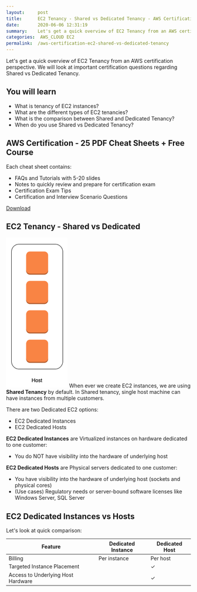 ```yaml
---
layout:     post
title:      EC2 Tenancy - Shared vs Dedicated Tenancy - AWS Certification
date:       2020-06-06 12:31:19
summary:    Let's get a quick overview of EC2 Tenancy from an AWS certification perspective. We will look at important certification questions regarding Shared vs Dedicated Tenancy. 
categories:  AWS_CLOUD EC2
permalink:  /aws-certification-ec2-shared-vs-dedicated-tenancy
---
```


Let's get a quick overview of EC2 Tenancy from an AWS certification perspective. We will look at important certification questions regarding Shared vs Dedicated Tenancy.

## You will learn
- What is tenancy of EC2 instances?
- What are the different types of EC2 tenancies?
- What is the comparison between Shared and Dedicated Tenancy?
- When do you use Shared vs Dedicated Tenancy?

## AWS Certification - 25 PDF Cheat Sheets + Free Course

Each cheat sheet contains:
- FAQs and Tutorials with 5-20 slides
- Notes to quickly review and prepare for certification exam
- Certification Exam Tips
- Certification and Interview Scenario Questions

<div>
 <a href="https://links.in28minutes.com/cloud-in28minutes-teachable-free-link" target="_blank" class="button instagram">Download</a>
</div>


## EC2 Tenancy - Shared vs Dedicated
![](/images/aws/ec2-host.png)
When ever we create EC2 instances, we are using **Shared Tenancy** by default. In Shared tenancy, single host machine can have instances from multiple customers.

There are two Dedicated EC2 options:
- EC2 Dedicated Instances
- EC2 Dedicated Hosts

**EC2 Dedicated Instances** are Virtualized instances on hardware dedicated to one customer:
- You do NOT have visibility into the hardware of underlying host

**EC2 Dedicated Hosts** are Physical servers dedicated to one customer:
- You have visibility into the hardware of underlying host (sockets and physical cores)
- (Use cases) Regulatory needs or server-bound software licenses like Windows Server, SQL Server

## EC2 Dedicated Instances vs Hosts

Let's look at quick comparison:
 
| Feature |Dedicated Instance  | Dedicated Host | 
|--|--|--|
| Billing    | Per instance      | Per host        |
| Targeted Instance Placement |        |  ✓      |
| Access to Underlying Host Hardware |        |  ✓      |